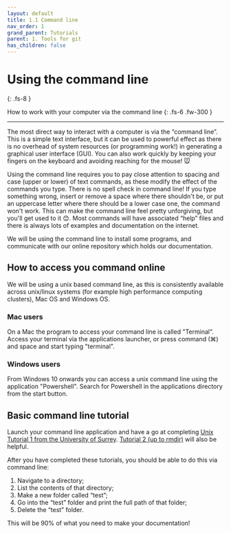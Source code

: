 ```yaml
---
layout: default
title: 1.1 Command line
nav_order: 1
grand_parent: Tutorials
parent: 1. Tools for git
has_children: false
---
```



# Using the command line
{: .fs-8 }

How to work with your computer via the command line
{: .fs-6 .fw-300 }

---

The most direct way to interact with a computer is via the “command line”. This is a simple text interface, but it can be used to powerful effect as there is no overhead of system resources (or programming work!) in generating a graphical user interface (GUI). You can also work quickly by keeping your fingers on the keyboard and avoiding reaching for the mouse! 🐭

Using the command line requires you to pay close attention to spacing and case (upper or lower) of text commands, as these modify the effect of the commands you type. There is no spell check in command line! If you type something wrong, insert or remove a space where there shouldn't be, or put an uppercase letter where there should be a lower case one, the command won't work. This can make the command line feel pretty unforgiving, but you'll get used to it 😊. Most commands will have associated “help” files and there is always lots of examples and documentation on the internet.

We will be using the command line to install some programs, and communicate with our online repository which holds our documentation.

## How to access you command online

We will be using a unix based command line, as this is consistently available across unix/linux systems (for example high performance computing clusters), Mac OS and Windows OS.

### Mac users

On a Mac the program to access your command line is called "Terminal". Access your terminal via the applications launcher, or press command (⌘) and space and start typing "terminal".

### Windows users

From Windows 10 onwards you can access a unix command line using the application "Powershell". Search for Powershell in the applications directory from the start button.

## Basic command line tutorial

Launch your command line application and have a go at completing [Unix Tutorial 1 from the University of Surrey](http://www.ee.surrey.ac.uk/Teaching/Unix/unix1.html). [Tutorial 2 (up to rmdir)](http://www.ee.surrey.ac.uk/Teaching/Unix/unix2.html) will also be helpful.

After you have completed these tutorials, you should be able to do this via command line:

1. Navigate to a directory;
2. List the contents of that directory;
3. Make a new folder called “test”;
4. Go into the “test” folder and print the full path of that folder;
5. Delete the “test” folder.

This will be 90% of what you need to make your documentation!
